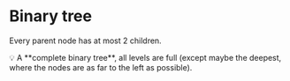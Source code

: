 # Binary tree

Every parent node has at most 2 children.

<aside>
💡 A **complete binary tree**, all levels are full (except maybe the deepest, where the nodes are as far to the left as possible).

</aside>
